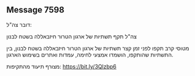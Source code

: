## Message 7598

דובר צה"ל:

צה"ל תקף תשתיות של ארגון הטרור חיזבאללה בשטח לבנון

מטוסי קרב תקפו לפני זמן קצר תשתיות של ארגון הטרור חיזבאללה בשטח לבנון, בין התשתיות שהותקפו, הושמדו אמצעי לחימה, עמדות ואתרים בשימוש הארגון.

מצורף תיעוד מהתקיפות: https://bit.ly/3Qlzbp6


